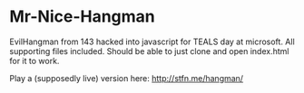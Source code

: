 Mr-Nice-Hangman
===============

EvilHangman from 143 hacked into javascript for TEALS day at microsoft. All supporting files included. Should be able to just clone and open index.html for it to work. 

Play a (supposedly live) version here: <http://stfn.me/hangman/>

